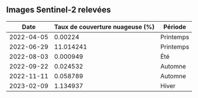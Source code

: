 ## Images Sentinel-2 relevées

|Date|Taux de couverture nuageuse (%)| Période |
|----|---------------------------|---------|
| 2022-04-05  | 0.00224  | Printemps |
| 2022-06-29  | 11.014241 |Printemps |
| 2022-08-03  | 0.000949  | Été |
| 2022-09-22  | 0.024532  | Automne |
| 2022-11-11  | 0.058789  | Automne |
| 2023-02-09  | 1.134937  | Hiver |
